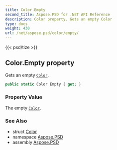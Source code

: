 ```yaml
---
title: Color.Empty
second_title: Aspose.PSD for .NET API Reference
description: Color property. Gets an empty Color
type: docs
weight: 430
url: /net/aspose.psd/color/empty/
---
```

{{< psd/tize >}}
## Color.Empty property

Gets an empty [`Color`](../).

```csharp
public static Color Empty { get; }
```

### Property Value

The empty [`Color`](../).

### See Also

* struct [Color](../)
* namespace [Aspose.PSD](../../color/)
* assembly [Aspose.PSD](../../../)


